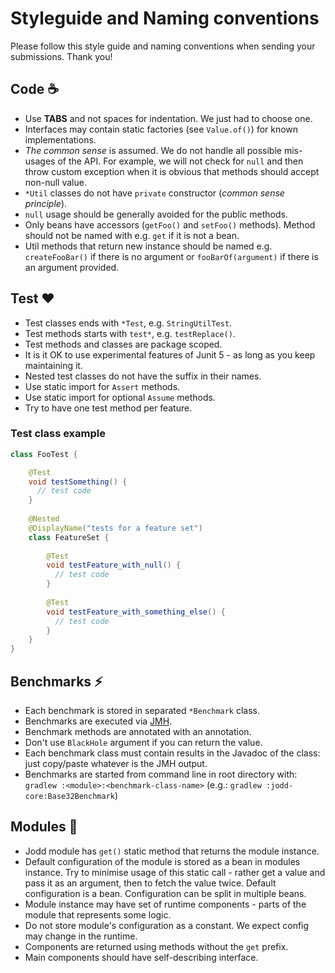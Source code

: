 # Styleguide and Naming conventions

Please follow this style guide and naming conventions when sending your submissions. Thank you! 

## Code :coffee:

+ Use **TABS** and not spaces for indentation. We just had to choose one. 
+ Interfaces may contain static factories (see `Value.of()`) for known implementations.
+ _The common sense_ is assumed. We do not handle all possible mis-usages of the API. For example, we will not check for `null` and then throw custom exception when it is obvious that methods should accept non-null value.
+ `*Util` classes do not have `private` constructor (_common sense principle_).
+ `null` usage should be generally avoided for the public methods.
+ Only beans have accessors (`getFoo()` and `setFoo()` methods). Method should not be named with e.g. `get` if it is not a bean.
+ Util methods that return new instance should be named e.g. `createFooBar()` if there is no argument or `fooBarOf(argument)` if there is an argument provided.

## Test :hearts:

+ Test classes ends with `*Test`, e.g. `StringUtilTest`.
+ Test methods starts with `test*`, e.g. `testReplace()`.
+ Test methods and classes are package scoped.
+ It is it OK to use experimental features of Junit 5 - as long as you keep maintaining it.
+ Nested test classes do not have the suffix in their names.
+ Use static import for `Assert` methods.
+ Use static import for optional `Assume` methods.
+ Try to have one test method per feature.

### Test class example

```java
class FooTest {

	@Test
	void testSomething() {
	  // test code
	}
	
	@Nested
	@DisplayName("tests for a feature set")
	class FeatureSet {
		
		@Test
		void testFeature_with_null() {
		  // test code  
		}
	
		@Test
		void testFeature_with_something_else() {
		  // test code
		}
	}
}
```

## Benchmarks :zap:

+ Each benchmark is stored in separated `*Benchmark` class.
+ Benchmarks are executed via [JMH](http://openjdk.java.net/projects/code-tools/jmh/).
+ Benchmark methods are annotated with an annotation.
+ Don't use `BlackHole` argument if you can return the value.
+ Each benchmark class must contain results in the Javadoc of the class:
just copy/paste whatever is the JMH output.
+ Benchmarks are started from command line in root directory with: `gradlew :<module>:<benchmark-class-name>` (e.g.: `gradlew :jodd-core:Base32Benchmark`) 


## Modules :rocket:

+ Jodd module has `get()` static method that returns the module instance.
+ Default configuration of the module is stored as a bean in modules instance. Try to minimise usage of this static call - rather get a value and pass it as an argument, then to fetch the value twice. Default configuration is a bean. Configuration can be split in multiple beans.  
+ Module instance may have set of runtime components - parts of the module that represents some logic. 
+ Do not store module's configuration as a constant. We expect config may change in the runtime.
+ Components are returned using methods without the `get` prefix.
+ Main components should have self-describing interface.